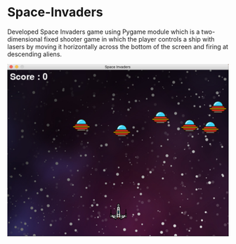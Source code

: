 # Space-Invaders

Developed Space Invaders game using Pygame module which is a two-dimensional fixed shooter game in which
the player controls a ship with lasers by moving it horizontally across the bottom of the screen and firing at descending
aliens.

![GitHub Logo](/1.png)

